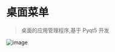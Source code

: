# 桌面菜单
> 桌面的应用管理程序,基于 Pyqt5 开发

![image](https://github.com/ffeenn/desktopmenu/assets/43292253/09736b71-c2d1-4c68-a215-9bbb073e565a)
